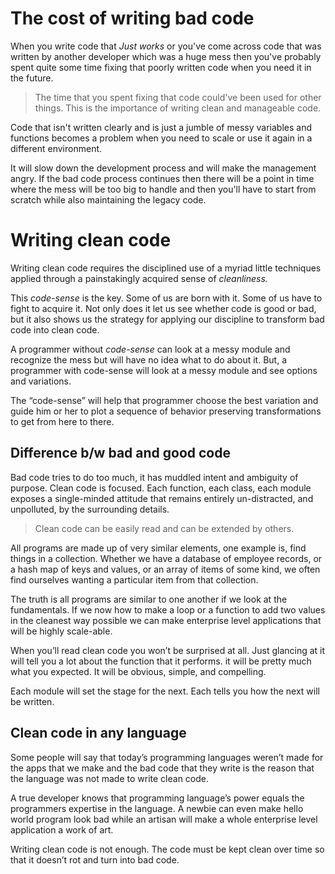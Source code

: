 # The cost of writing bad code
When you write code that *Just works* or you've come across code that was written by another developer which was a huge mess then you've probably spent quite some time fixing that poorly written code when you need it in the future.

> The time that you spent fixing that code could've been used for other things. This is the importance of writing clean and manageable code.

Code that isn't written clearly and is just a jumble of messy variables and functions becomes a problem when you need to scale or use it again in a different environment. 

It will slow down the development process and will make the management angry. If the bad code process continues then there will be a point in time where the mess will be too big to handle and then you'll have to start from scratch while also maintaining the legacy code.

# Writing clean code
Writing clean code requires the disciplined use of a myriad little techniques applied through a painstakingly acquired sense of *cleanliness.* 

This *code-sense* is the key. Some of us are born with it. Some of us have to fight to acquire it. Not only does it let us see whether code is good or bad, but it also shows us the strategy for applying our discipline to transform bad code into clean code. 

A programmer without *code-sense* can look at a messy module and recognize the mess but will have no idea what to do about it. But, a programmer with code-sense will look at a messy module and see options and variations.

The “code-sense” will help that programmer choose the best variation and
guide him or her to plot a sequence of behavior preserving transformations to get from here to there.

## Difference b/w bad and good code
Bad code tries to do too much, it has muddled intent and ambiguity of purpose. Clean code is focused. Each function, each class, each module exposes a single-minded attitude that remains entirely un-distracted, and unpolluted, by the surrounding details.

> Clean code can be easily read and can be extended by others. 

All programs are made up of very similar elements, one example is,
find things in a collection. Whether we have a database of employee records, or a hash map of keys and values, or an array of items of some kind, we often find ourselves wanting a particular item from that collection. 

The truth is all programs are similar to one another if we look at
the fundamentals. If we now how to make a loop or a function to add two values in the cleanest way possible we can make enterprise level applications that will be highly scale-able. 

When you’ll read clean code you won’t be surprised at all. Just glancing at it will tell you a lot about the function that it performs. it will be pretty much what you expected. It will be obvious, simple, and compelling. 

Each module will set the stage for the next. Each tells you how the next will be written. 

## Clean code in any language
Some people will say that today’s programming languages weren’t made for the apps that we make and the bad code that they write is the reason that the language was not made to write clean code. 

A true developer knows that programming language’s power equals the programmers expertise in the language. A newbie can even make hello world program look bad while an artisan will make a whole enterprise level application a work of art.

Writing clean code is not enough. The code must be kept clean over time so that it doesn’t rot and turn into bad code.
